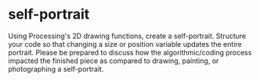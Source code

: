 # self-portrait
Using Processing's 2D drawing functions, create a self-portrait. Structure your code so that changing a size or position variable updates the entire portrait. Please be prepared to discuss how the algorithmic/coding process impacted the finished piece as compared to drawing, painting, or photographing a self-portrait.
